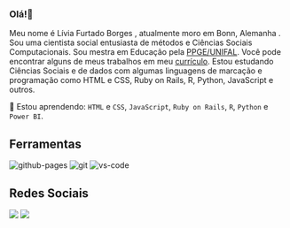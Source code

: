 ### Olá!👋

Meu nome é Lívia Furtado Borges , atualmente moro em Bonn, Alemanha . Sou uma cientista social entusiasta de métodos e Ciências Sociais Computacionais. Sou mestra em Educação pela [PPGE/UNIFAL](https://www.unifal-mg.edu.br/ppge/). Você pode encontrar alguns de meus trabalhos em meu [currículo](http://lattes.cnpq.br/4563097677095912). Estou estudando Ciências Sociais e de dados com algumas linguagens de marcação e programação como HTML e CSS, Ruby on Rails, R, Python, JavaScript e outros. 

🌱 Estou aprendendo:
 `HTML` e `CSS`, `JavaScript`, `Ruby on Rails`, `R`, `Python` e `Power BI`.


<h2>Ferramentas</h2>

 <div>
    <img alt="github-pages" src="https://camo.githubusercontent.com/3969a7dc1620ea72bd25d0fcc9c00b847cf54d38d3a80786532ca4ad9615c7f0/68747470733a2f2f696d672e736869656c64732e696f2f62616467652f4769746875622050616765732d3232323232323f7374796c653d666f722d7468652d6261646765266c6f676f3d676974687562266c6f676f436f6c6f723d7768697465" /> 
    <img alt="git" src="https://camo.githubusercontent.com/e5651bea48b8c64b0033c20ab3925120411fa27ece66e2db36892de9716a8d2f/68747470733a2f2f696d672e736869656c64732e696f2f62616467652f4769742d4630353033322e7376673f7374796c653d666f722d7468652d6261646765266c6f676f3d676974266c6f676f436f6c6f723d7768697465"/>
  <img alt="vs-code" src="https://camo.githubusercontent.com/3ade724cce65a6532e221df4176dbfc4c129597e84cb0bd98766e2860722ea28/68747470733a2f2f696d672e736869656c64732e696f2f62616467652f56535f436f64652d3030374143433f7374796c653d666f722d7468652d6261646765266c6f676f3d56697375616c2d53747564696f2d436f6465266c6f676f436f6c6f723d7768697465"/>

   <h2>Redes Sociais</h2>

<div>
   <a href = "mailto:liviafurtadob@gmail.com"><img src="https://img.shields.io/badge/-Gmail-%23333?style=for-the-badge&logo=gmail&logoColor=white" target="_blank"></a>
  <a href="www.linkedin.com/in/livia-furtado-borges-8a8025149" target="_blank"><img src="https://img.shields.io/badge/-LinkedIn-%230077B5?style=for-the-badge&logo=linkedin&logoColor=white" target="_blank"></a> 
</div>

